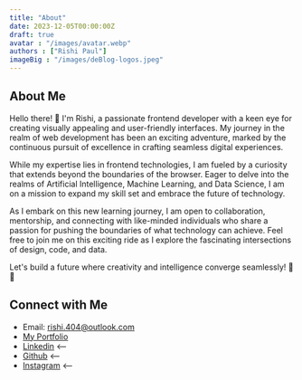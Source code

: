 ```yaml
---
title: "About"
date: 2023-12-05T00:00:00Z
draft: true
avatar : "/images/avatar.webp"
authors : ["Rishi Paul"]
imageBig : "/images/deBlog-logos.jpeg"
---
```


## About Me
Hello there! 👋 I'm Rishi, a passionate frontend developer with a keen eye for creating visually appealing and user-friendly interfaces. My journey in the realm of web development has been an exciting adventure, marked by the continuous pursuit of excellence in crafting seamless digital experiences.

While my expertise lies in frontend technologies, I am fueled by a curiosity that extends beyond the boundaries of the browser. Eager to delve into the realms of Artificial Intelligence, Machine Learning, and Data Science, I am on a mission to expand my skill set and embrace the future of technology.

As I embark on this new learning journey, I am open to collaboration, mentorship, and connecting with like-minded individuals who share a passion for pushing the boundaries of what technology can achieve. Feel free to join me on this exciting ride as I explore the fascinating intersections of design, code, and data.

Let's build a future where creativity and intelligence converge seamlessly! 🚀✨

## Connect with Me

- Email: rishi.404@outlook.com
- [My Portfolio](https://portfolio-3d-pearl.vercel.app/)
- [Linkedin](https://www.linkedin.com/in/rishi-paul04/) <--
- [Github](https://github.com/rishicds) <--
- [Instagram](https://www.instagram.com/goodbai_17/) <--


